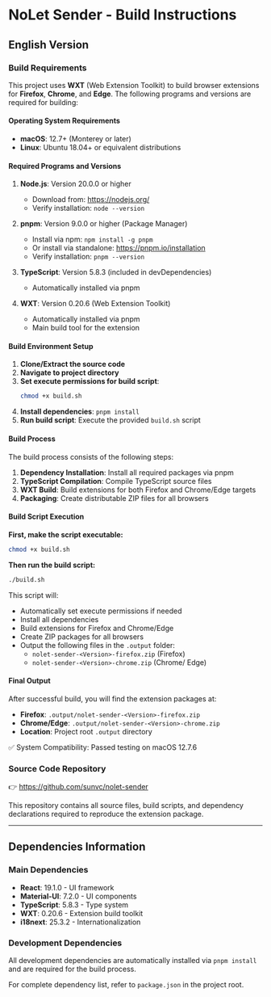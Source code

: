 # NoLet Sender - Build Instructions

## English Version

### Build Requirements

This project uses **WXT** (Web Extension Toolkit) to build browser extensions for **Firefox**, **Chrome**, and **Edge**. The following programs and versions are required for building:

#### Operating System Requirements
- **macOS**: 12.7+ (Monterey or later)
- **Linux**: Ubuntu 18.04+ or equivalent distributions

#### Required Programs and Versions

1. **Node.js**: Version 20.0.0 or higher
   - Download from: https://nodejs.org/
   - Verify installation: `node --version`

2. **pnpm**: Version 9.0.0 or higher (Package Manager)
   - Install via npm: `npm install -g pnpm`
   - Or install via standalone: https://pnpm.io/installation
   - Verify installation: `pnpm --version`

3. **TypeScript**: Version 5.8.3 (included in devDependencies)
   - Automatically installed via pnpm

4. **WXT**: Version 0.20.6 (Web Extension Toolkit)
   - Automatically installed via pnpm
   - Main build tool for the extension

#### Build Environment Setup

1. **Clone/Extract the source code**
2. **Navigate to project directory**
3. **Set execute permissions for build script**:
   ```bash
   chmod +x build.sh
   ```
4. **Install dependencies**: `pnpm install`
5. **Run build script**: Execute the provided `build.sh` script

#### Build Process

The build process consists of the following steps:

1. **Dependency Installation**: Install all required packages via pnpm
2. **TypeScript Compilation**: Compile TypeScript source files
3. **WXT Build**: Build extensions for both Firefox and Chrome/Edge targets
4. **Packaging**: Create distributable ZIP files for all browsers

#### Build Script Execution

**First, make the script executable:**
```bash
chmod +x build.sh
```

**Then run the build script:**
```bash
./build.sh
```

This script will:
- Automatically set execute permissions if needed
- Install all dependencies
- Build extensions for Firefox and Chrome/Edge
- Create ZIP packages for all browsers
- Output the following files in the `.output` folder:
  - `nolet-sender-<Version>-firefox.zip` (Firefox)
  - `nolet-sender-<Version>-chrome.zip` (Chrome/ Edge)

#### Final Output

After successful build, you will find the extension packages at:
- **Firefox**: `.output/nolet-sender-<Version>-firefox.zip`
- **Chrome/Edge**: `.output/nolet-sender-<Version>-chrome.zip`
- **Location**: Project root `.output` directory

✅ System Compatibility: Passed testing on macOS 12.7.6

### Source Code Repository

👉 https://github.com/sunvc/nolet-sender

This repository contains all source files, build scripts, and dependency declarations required to reproduce the extension package.


---

## Dependencies Information

### Main Dependencies
- **React**: 19.1.0 - UI framework
- **Material-UI**: 7.2.0 - UI components
- **TypeScript**: 5.8.3 - Type system
- **WXT**: 0.20.6 - Extension build toolkit
- **i18next**: 25.3.2 - Internationalization

### Development Dependencies
All development dependencies are automatically installed via `pnpm install` and are required for the build process.

For complete dependency list, refer to `package.json` in the project root. 